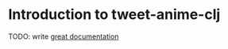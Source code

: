 # Introduction to tweet-anime-clj

TODO: write [great documentation](http://jacobian.org/writing/great-documentation/what-to-write/)

